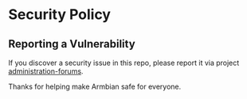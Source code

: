 # Security Policy
## Reporting a Vulnerability
If you discover a security issue in this repo, please report it via project [administration-forums](https://forum.armbian.com/forum/220-armbian-project-administration/).

Thanks for helping make Armbian safe for everyone.
